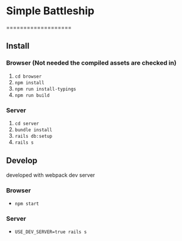 # Simple Battleship
===================

## Install

### Browser (Not needed the compiled assets are checked in)

1. ```cd browser```
2. ```npm install```
3. ```npm run install-typings```
4. ```npm run build```

### Server

1. ```cd server```
2. ```bundle install```
3. ```rails db:setup```
4. ```rails s```


## Develop

developed with webpack dev server

### Browser

* ```npm start```

### Server

* ```USE_DEV_SERVER=true rails s```
